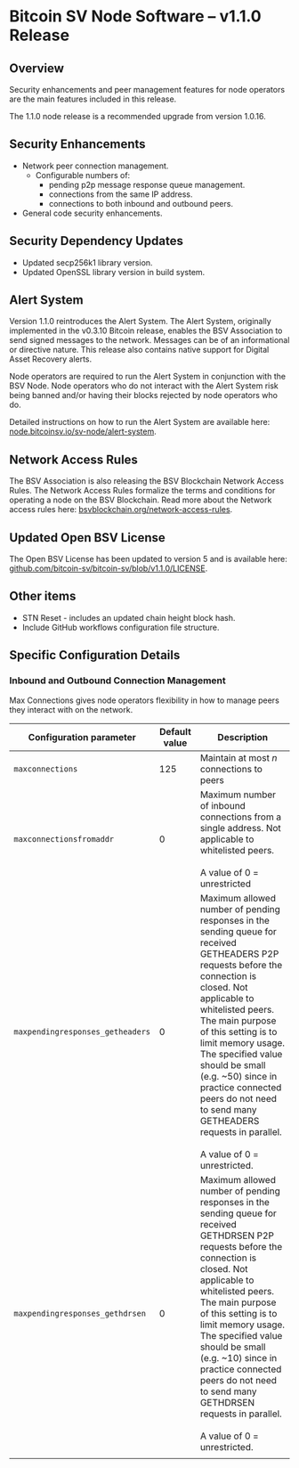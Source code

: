 # Bitcoin SV Node Software – v1.1.0 Release

## Overview

Security enhancements and peer management features for node operators are the main features included in this release.

The 1.1.0 node release is a recommended upgrade from version 1.0.16.

## Security Enhancements

*   Network peer connection management.
    *   Configurable numbers of:
        *   pending p2p message response queue management.
        *   connections from the same IP address.
        *   connections to both inbound and outbound peers.
*   General code security enhancements.

## Security Dependency Updates

*   Updated secp256k1 library version.
*   Updated OpenSSL library version in build system.

## Alert System
Version 1.1.0 reintroduces the Alert System. The Alert System, originally implemented in the v0.3.10 Bitcoin release, enables the BSV Association to send signed messages to the network. Messages can be of an informational or directive nature. This release also contains native support for Digital Asset Recovery alerts.

Node operators are required to run the Alert System in conjunction with the BSV Node. Node operators who do not interact with the Alert System risk being banned and/or having their blocks rejected by node operators who do.

Detailed instructions on how to run the Alert System are available here: [node.bitcoinsv.io/sv-node/alert-system](https://node.bitcoinsv.io/sv-node/alert-system).

## Network Access Rules
The BSV Association is also releasing the BSV Blockchain Network Access Rules. The Network Access Rules formalize the terms and conditions for operating a node on the BSV Blockchain. Read more about the Network access rules here: [bsvblockchain.org/network-access-rules](https://bsvblockchain.org/network-access-rules).

## Updated Open BSV License
The Open BSV License has been updated to version 5 and is available here: [github.com/bitcoin-sv/bitcoin-sv/blob/v1.1.0/LICENSE](https://github.com/bitcoin-sv/bitcoin-sv/blob/v1.1.0/LICENSE).

## Other items

*   STN Reset - includes an updated chain height block hash.
*   Include GitHub workflows configuration file structure.

## Specific Configuration Details

### Inbound and Outbound Connection Management

Max Connections gives node operators flexibility in how to manage peers they interact with on the network.

| **Configuration parameter** | **Default value** | **Description** |
| -------------- | ---------------  | --------------- |
| `maxconnections`                 | 125    |    Maintain at most *n* connections to peers |
| `maxconnectionsfromaddr`         | 0     | Maximum number of inbound connections from a single address. Not applicable to whitelisted peers.<br/><br/>A value of 0 = unrestricted |
| `maxpendingresponses_getheaders` | 0     | Maximum allowed number of pending responses in the sending queue for received GETHEADERS P2P requests before the connection is closed. Not applicable to whitelisted peers. The main purpose of this setting is to limit memory usage. The specified value should be small (e.g. ~50) since in practice connected peers do not need to send many GETHEADERS requests in parallel. <br/><br/>A value of 0 = unrestricted. |
| `maxpendingresponses_gethdrsen`  | 0     | Maximum allowed number of pending responses in the sending queue for received GETHDRSEN P2P requests before the connection is closed. Not applicable to whitelisted peers. The main purpose of this setting is to limit memory usage. The specified value should be small (e.g. ~10) since in practice connected peers do not need to send many GETHDRSEN requests in parallel. <br/><br/>A value of 0 = unrestricted. |
|       |       |       |